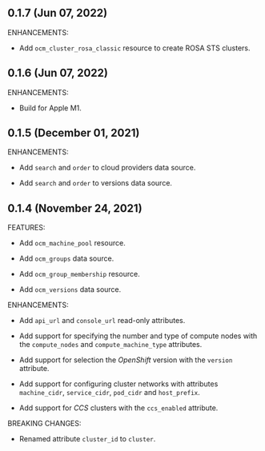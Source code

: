 ## 0.1.7 (Jun 07, 2022)

ENHANCEMENTS:

* Add `ocm_cluster_rosa_classic` resource to create ROSA STS clusters.

## 0.1.6 (Jun 07, 2022)

ENHANCEMENTS:

* Build for Apple M1.


## 0.1.5 (December 01, 2021)

ENHANCEMENTS:

* Add `search` and `order` to cloud providers data source.

* Add `search` and `order` to versions data source.


## 0.1.4 (November 24, 2021)

FEATURES:

* Add `ocm_machine_pool` resource.

* Add `ocm_groups` data source.

* Add `ocm_group_membership` resource.

* Add `ocm_versions` data source.

ENHANCEMENTS:

* Add `api_url` and `console_url` read-only attributes.

* Add support for specifying the number and type of compute nodes with the
  `compute_nodes` and `compute_machine_type` attributes.

* Add support for selection the _OpenShift_ version with the `version`
  attribute.

* Add support for configuring cluster networks with attributes `machine_cidr`,
  `service_cidr`, `pod_cidr` and `host_prefix`.

* Add support for _CCS_ clusters with the `ccs_enabled` attribute.

BREAKING CHANGES:

* Renamed attribute `cluster_id` to `cluster`.
